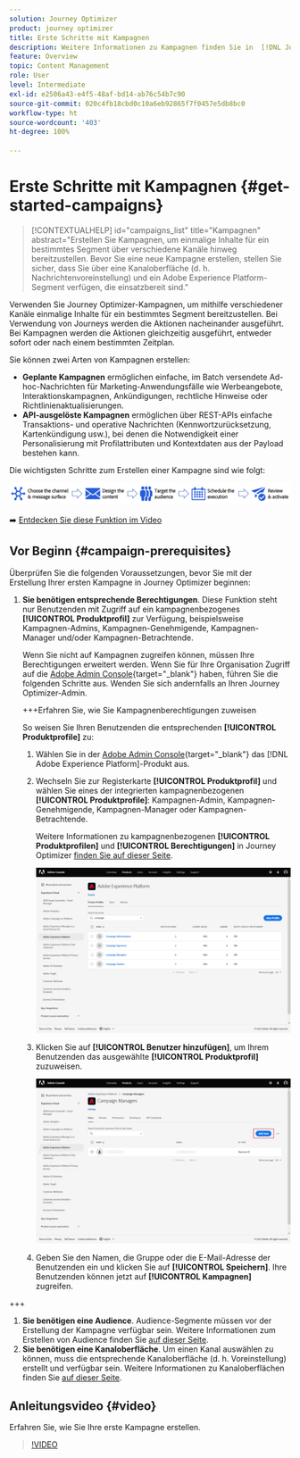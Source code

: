 ```yaml
---
solution: Journey Optimizer
product: journey optimizer
title: Erste Schritte mit Kampagnen
description: Weitere Informationen zu Kampagnen finden Sie in  [!DNL Journey Optimizer]
feature: Overview
topic: Content Management
role: User
level: Intermediate
exl-id: e2506a43-e4f5-48af-bd14-ab76c54b7c90
source-git-commit: 020c4fb18cbd0c10a6eb92865f7f0457e5db8bc0
workflow-type: ht
source-wordcount: '403'
ht-degree: 100%

---
```


# Erste Schritte mit Kampagnen {#get-started-campaigns}

>[!CONTEXTUALHELP]
>id="campaigns_list"
>title="Kampagnen"
>abstract="Erstellen Sie Kampagnen, um einmalige Inhalte für ein bestimmtes Segment über verschiedene Kanäle hinweg bereitzustellen. Bevor Sie eine neue Kampagne erstellen, stellen Sie sicher, dass Sie über eine Kanaloberfläche (d. h. Nachrichtenvoreinstellung) und ein Adobe Experience Platform-Segment verfügen, die einsatzbereit sind."

Verwenden Sie Journey Optimizer-Kampagnen, um mithilfe verschiedener Kanäle einmalige Inhalte für ein bestimmtes Segment bereitzustellen. Bei Verwendung von Journeys werden die Aktionen nacheinander ausgeführt. Bei Kampagnen werden die Aktionen gleichzeitig ausgeführt, entweder sofort oder nach einem bestimmten Zeitplan.

Sie können zwei Arten von Kampagnen erstellen:

* **Geplante Kampagnen** ermöglichen einfache, im Batch versendete Ad-hoc-Nachrichten für Marketing-Anwendungsfälle wie Werbeangebote, Interaktionskampagnen, Ankündigungen, rechtliche Hinweise oder Richtlinienaktualisierungen.
* **API-ausgelöste Kampagnen** ermöglichen über REST-APIs einfache Transaktions- und operative Nachrichten (Kennwortzurücksetzung, Kartenkündigung usw.), bei denen die Notwendigkeit einer Personalisierung mit Profilattributen und Kontextdaten aus der Payload bestehen kann.

Die wichtigsten Schritte zum Erstellen einer Kampagne sind wie folgt:

![](assets/create-campaign-process.png)

➡️ [Entdecken Sie diese Funktion im Video](#video)

## Vor Beginn {#campaign-prerequisites}

Überprüfen Sie die folgenden Voraussetzungen, bevor Sie mit der Erstellung Ihrer ersten Kampagne in Journey Optimizer beginnen:

1. **Sie benötigen entsprechende Berechtigungen**. Diese Funktion steht nur Benutzenden mit Zugriff auf ein kampagnenbezogenes **[!UICONTROL Produktprofil]** zur Verfügung, beispielsweise Kampagnen-Admins, Kampagnen-Genehmigende, Kampagnen-Manager und/oder Kampagnen-Betrachtende.

   Wenn Sie nicht auf Kampagnen zugreifen können, müssen Ihre Berechtigungen erweitert werden. Wenn Sie für Ihre Organisation Zugriff auf die [Adobe Admin Console](https://adminconsole.adobe.com/){target=&quot;_blank&quot;} haben, führen Sie die folgenden Schritte aus. Wenden Sie sich andernfalls an Ihren Journey Optimizer-Admin.

   +++Erfahren Sie, wie Sie Kampagnenberechtigungen zuweisen

   So weisen Sie Ihren Benutzenden die entsprechenden **[!UICONTROL Produktprofile]** zu:

   1. Wählen Sie in der [Adobe Admin Console](https://adminconsole.adobe.com/){target=&quot;_blank&quot;} das [!DNL Adobe Experience Platform]-Produkt aus.

   1. Wechseln Sie zur Registerkarte **[!UICONTROL Produktprofil]** und wählen Sie eines der integrierten kampagnenbezogenen **[!UICONTROL Produktprofile]**: Kampagnen-Admin, Kampagnen-Genehmigende, Kampagnen-Manager oder Kampagnen-Betrachtende.

      Weitere Informationen zu kampagnenbezogenen **[!UICONTROL Produktprofilen]** und **[!UICONTROL Berechtigungen]** in Journey Optimizer [finden Sie auf dieser Seite](../administration/ootb-product-profiles.md).

      ![](assets/do-not-localize/admin_1.png)

   1. Klicken Sie auf **[!UICONTROL Benutzer hinzufügen]**, um Ihrem Benutzenden das ausgewählte **[!UICONTROL Produktprofil]** zuzuweisen.

      ![](assets/do-not-localize/admin_2.png)

   1. Geben Sie den Namen, die Gruppe oder die E-Mail-Adresse der Benutzenden ein und klicken Sie auf **[!UICONTROL Speichern]**.
   Ihre Benutzenden können jetzt auf **[!UICONTROL Kampagnen]** zugreifen.

+++

1. **Sie benötigen eine Audience**. Audience-Segmente müssen vor der Erstellung der Kampagne verfügbar sein. Weitere Informationen zum Erstellen von Audience finden Sie [auf dieser Seite](../segment/about-segments.md).
1. **Sie benötigen eine Kanaloberfläche**. Um einen Kanal auswählen zu können, muss die entsprechende Kanaloberfläche (d. h. Voreinstellung) erstellt und verfügbar sein. Weitere Informationen zu Kanaloberflächen finden Sie [auf dieser Seite](../configuration/channel-surfaces.md).

## Anleitungsvideo {#video}

Erfahren Sie, wie Sie Ihre erste Kampagne erstellen.

>[!VIDEO](https://video.tv.adobe.com/v/346680?quality=12)
